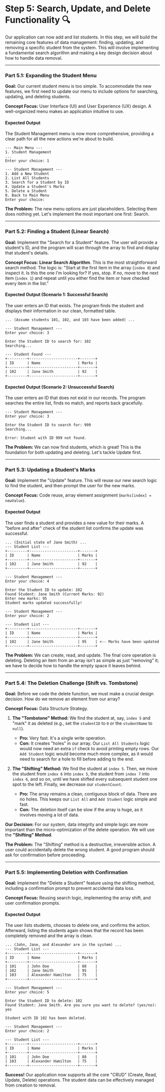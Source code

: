 
# Step 5: Search, Update, and Delete Functionality 🔍

Our application can now add and list students. In this step, we will build the remaining core features of data management: finding, updating, and removing a specific student from the system. This will involve implementing a fundamental search algorithm and making a key design decision about how to handle data removal.

---

### Part 5.1: Expanding the Student Menu

**Goal:** Our current student menu is too simple. To accommodate the new features, we first need to update our menu to include options for searching, updating, and deleting students.

**Concept Focus:** User Interface (UI) and User Experience (UX) design. A well-organized menu makes an application intuitive to use.

#### Expected Output

The Student Management menu is now more comprehensive, providing a clear path for all the new actions we're about to build.

```console
--- Main Menu ---
1. Student Management
...
Enter your choice: 1

--- Student Management ---
1. Add a New Student
2. List All Students
3. Search for a Student by ID
4. Update a Student's Marks
5. Delete a Student
0. Back to Main Menu
Enter your choice:
```

**The Problem:** The new menu options are just placeholders. Selecting them does nothing yet. Let's implement the most important one first: Search.

---

### Part 5.2: Finding a Student (Linear Search)

**Goal:** Implement the "Search for a Student" feature. The user will provide a student's ID, and the program will scan through the array to find and display that student's details.

**Concept Focus:** **Linear Search Algorithm**. This is the most straightforward search method. The logic is: "Start at the first item in the array (`index 0`) and inspect it. Is this the one I'm looking for? If yes, stop. If no, move to the next item (`index 1`) and repeat until you either find the item or have checked every item in the list."

#### Expected Output (Scenario 1: Successful Search)

The user enters an ID that exists. The program finds the student and displays their information in our clean, formatted table.

```console
... (Assume students 101, 102, and 103 have been added) ...

--- Student Management ---
Enter your choice: 3

Enter the Student ID to search for: 102
Searching...

--- Student Found ---
+---------+----------------------+-------+
| ID      | Name                 | Marks |
+---------+----------------------+-------+
| 102     | Jane Smith           | 92    |
+---------+----------------------+-------+
```

#### Expected Output (Scenario 2: Unsuccessful Search)

The user enters an ID that does not exist in our records. The program searches the entire list, finds no match, and reports back gracefully.

```console
--- Student Management ---
Enter your choice: 3

Enter the Student ID to search for: 999
Searching...

Error: Student with ID 999 not found.
```

**The Problem:** We can now find students, which is great! This is the foundation for both updating and deleting. Let's tackle Update first.

---

### Part 5.3: Updating a Student's Marks

**Goal:** Implement the "Update" feature. This will reuse our new search logic to find the student, and then prompt the user for the new marks.

**Concept Focus:** Code reuse, array element assignment (`marks[index] = newValue`).

#### Expected Output

The user finds a student and provides a new value for their marks. A "before and after" check of the student list confirms the update was successful.

```console
... (Initial state of Jane Smith) ...
--- Student List ---
+---------+----------------------+-------+
| ID      | Name                 | Marks |
+---------+----------------------+-------+
| 102     | Jane Smith           | 92    |
+---------+----------------------+-------+

--- Student Management ---
Enter your choice: 4

Enter the Student ID to update: 102
Found Student: Jane Smith (Current Marks: 92)
Enter new marks: 95
Student marks updated successfully!

--- Student Management ---
Enter your choice: 2

--- Student List ---
+---------+----------------------+-------+
| ID      | Name                 | Marks |
+---------+----------------------+-------+
| 102     | Jane Smith           | 95    | <-- Marks have been updated
+---------+----------------------+-------+
```

**The Problem:** We can create, read, and update. The final core operation is deleting. Deleting an item from an array isn't as simple as just "removing" it; we have to decide how to handle the empty space it leaves behind.

---

### Part 5.4: The Deletion Challenge (Shift vs. Tombstone)

**Goal:** Before we code the delete function, we must make a crucial design decision. How do we remove an element from our array?

**Concept Focus:** Data Structure Strategy.

1.  **The "Tombstone" Method:** We find the student at, say, `index 5` and "mark" it as deleted (e.g., set the `studentID` to `0` or the `studentName` to `null`).
    * **Pro:** Very fast. It's a single write operation.
    * **Con:** It creates "holes" in our array. Our `List All Students` logic would now need an extra `if` check to avoid printing empty rows. Our `Add Student` logic would become much more complex, as it would need to search for a hole to fill before adding to the end.

2.  **The "Shifting" Method:** We find the student at `index 5`. Then, we move the student from `index 6` into `index 5`, the student from `index 7` into `index 6`, and so on, until we have shifted every subsequent student one spot to the left. Finally, we decrease our `studentCount`.
    * **Pro:** The array remains a clean, contiguous block of data. There are no holes. This keeps our `List All` and `Add Student` logic simple and fast.
    * **Con:** The deletion itself can be slow if the array is huge, as it involves moving a lot of data.

**Our Decision:** For our system, data integrity and simple logic are more important than the micro-optimization of the delete operation. We will use the **"Shifting" Method**.

**The Problem:** The "Shifting" method is a destructive, irreversible action. A user could accidentally delete the wrong student. A good program should ask for confirmation before proceeding.

---

### Part 5.5: Implementing Deletion with Confirmation

**Goal:** Implement the "Delete a Student" feature using the shifting method, including a confirmation prompt to prevent accidental data loss.

**Concept Focus:** Reusing search logic, implementing the array shift, and user confirmation prompts.

#### Expected Output

The user lists students, chooses to delete one, and confirms the action. Afterward, listing the students again shows that the record has been completely removed and the array is clean.

```console
... (John, Jane, and Alexander are in the system) ...
--- Student List ---
+---------+----------------------+-------+
| ID      | Name                 | Marks |
+---------+----------------------+-------+
| 101     | John Doe             | 88    |
| 102     | Jane Smith           | 95    |
| 103     | Alexander Hamilton   | 75    |
+---------+----------------------+-------+

--- Student Management ---
Enter your choice: 5

Enter the Student ID to delete: 102
Found Student: Jane Smith. Are you sure you want to delete? (yes/no): yes

Student with ID 102 has been deleted.

--- Student Management ---
Enter your choice: 2

--- Student List ---
+---------+----------------------+-------+
| ID      | Name                 | Marks |
+---------+----------------------+-------+
| 101     | John Doe             | 88    |
| 103     | Alexander Hamilton   | 75    |
+---------+----------------------+-------+
```

**Success!** Our application now supports all the core "CRUD" (Create, Read, Update, Delete) operations. The student data can be effectively managed from creation to removal.
````
